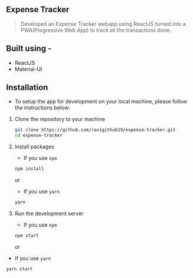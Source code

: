 ## Expense Tracker

> Developed an Expense Tracker webapp using ReactJS turned into a PWA(Progressive Web App) to track all the transactions done.

## Built using -
* ReactJS
* Material-UI

## Installation

- To setup the app for development on your local machine, please follow the instructions below:

1. Clone the repository to your machine

   ```bash
   git clone https://github.com/ravigithub19/expense-tracker.git
   cd expense-tracker
   ```

2. Install packages

   - If you use `npm`

   ```bash
   npm install
   ```

   or

   - If you use `yarn`

   ```bash
   yarn
   ```

3. Run the development server

   - If you use `npm`

   ```bash
   npm start
   ```

   or

  - If you use `yarn`

   ```bash
   yarn start
   ```
  
